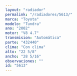 ```yaml
---
layout: "radiador"
permalink: "/radiadores/5613/"
marca: "Toyota"
modelo: "Tundra"
ano: "2002"
motor: "V8 4.7"
transmision: "Automática"
parte: "432440"
clima: "Con clima"
alto: "22 5/8"
ancho: "28 5/16"
observaciones: ""
id: "5613"
---
```


